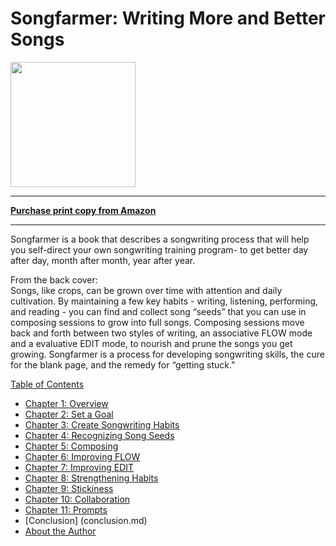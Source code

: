 # Songfarmer: Writing More and Better Songs

<img src = "https://66.media.tumblr.com/674ca8f2ed76a175af4eaa845e68eb10/tumblr_inline_o3ksd6n1YU1qzode8_540.jpg" width="200">

-----

**[Purchase print copy from Amazon](http://www.amazon.com/Songfarmer-Writing-More-Better-Songs/dp/0990420205)**

-----

Songfarmer is a book that describes a songwriting process that will help you self-direct your own songwriting training program- to get better day after day, month after month, year after year.  

From the back cover:  
Songs, like crops, can be grown over time with attention and daily cultivation. By maintaining a few key habits - writing, listening, performing, and reading - you can find and collect song “seeds” that you can use in composing sessions to grow into full songs. Composing sessions move back and forth between two styles of writing, an associative FLOW mode and a evaluative EDIT mode, to nourish and prune the songs you get growing. Songfarmer is a process for developing songwriting skills, the cure for the blank page, and the remedy for “getting stuck."

[Table of Contents](toc.md)

* [Chapter 1: Overview](ch1.md)
* [Chapter 2: Set a Goal](ch2.md)
* [Chapter 3: Create Songwriting Habits](ch3.md)
* [Chapter 4: Recognizing Song Seeds](ch1.md)
* [Chapter 5: Composing](ch2.md)
* [Chapter 6: Improving FLOW](ch3.md)
* [Chapter 7: Improving EDIT](ch3.md)
* [Chapter 8: Strengthening Habits](ch1.md)
* [Chapter 9: Stickiness](ch2.md)
* [Chapter 10: Collaboration](ch3.md)
* [Chapter 11: Prompts](ch11.md) 
* [Conclusion] (conclusion.md) 
* [About the Author](about.md)
